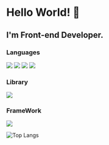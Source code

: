 # Hello World! 👋
## I'm Front-end Developer.

### Languages

<img src="https://img.shields.io/badge/html5-E34F26?style=for-the-badge&logo=html5&logoColor=white"> <img src="https://img.shields.io/badge/css3-1572B6?style=for-the-badge&logo=css3&logoColor=white"> <img src="https://img.shields.io/badge/javascript-F7DF1E?style=for-the-badge&logo=javascript&logoColor=black"> <img src="https://img.shields.io/badge/typescript-3178C6?style=for-the-badge&logo=typescript&logoColor=white">

### Library
<img src="https://img.shields.io/badge/react-61DAFB?style=for-the-badge&logo=react&logoColor=black">

### FrameWork
<img src="https://img.shields.io/badge/Next.js-222222?style=for-the-badge&logo=Next.js&logoColor=white">


![Top Langs](https://github-readme-stats.vercel.app/api/top-langs/?username=WebKBS&layout=compact)


<!--
**WebKBS/WebKBS** is a ✨ _special_ ✨ repository because its `README.md` (this file) appears on your GitHub profile.

Here are some ideas to get you started:

- 🔭 I’m currently working on ...
- 🌱 I’m currently learning ...
- 👯 I’m looking to collaborate on ...
- 🤔 I’m looking for help with ...
- 💬 Ask me about ...
- 📫 How to reach me: ...
- 😄 Pronouns: ...
- ⚡ Fun fact: ...
-->
